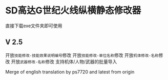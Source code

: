 # SD高达G世纪火线纵横静态修改器
直接下载exe文件夹即可使用

## V 2.5
开放`技能修改-技能效果说明编号`修改
开放`技能修改-单位名称`修改
开放`机体修改-名称`修改
开放`武器修改-名称`修改
支持机体/人物/武器的批量导入


Merge of english translation by ps7720 and latest from origin
